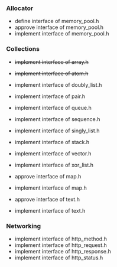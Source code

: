 ### Allocator

- define interface of memory_pool.h
- approve interface of memory_pool.h
- implement interface of memory_pool.h

### Collections 

- ~~implement interface of array.h~~
- ~~implement interface of atom.h~~
- implement interface of doubly_list.h
- implement interface of pair.h
- implement interface of queue.h
- implement interface of sequence.h
- implement interface of singly_list.h
- implement interface of stack.h
- implement interface of vector.h
- implement interface of xor_list.h

- approve interface of map.h
- implement interface of map.h

- approve interface of text.h
- implement interface of text.h

### Networking

- implement interface of http_method.h
- implement interface of http_request.h
- implement interface of http_response.h
- implement interface of http_status.h
